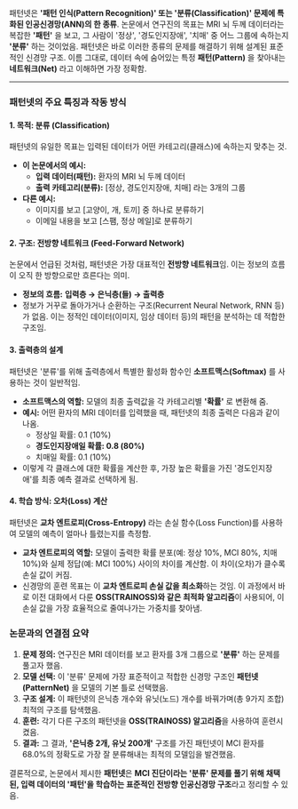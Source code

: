 패턴넷은 **'패턴 인식(Pattern Recognition)' 또는 '분류(Classification)' 문제에 특화된 인공신경망(ANN)의 한 종류**.
논문에서 연구진의 목표는 MRI 뇌 두께 데이터라는 복잡한 **'패턴'** 을 보고, 그 사람이 '정상', '경도인지장애', '치매' 중 어느 그룹에 속하는지 **'분류'** 하는 것이었음. 패턴넷은 바로 이러한 종류의 문제를 해결하기 위해 설계된 표준적인 신경망 구조.
이름 그대로, 데이터 속에 숨어있는 특정 **패턴(Pattern)** 을 찾아내는 **네트워크(Net)** 라고 이해하면 가장 정확함.

---

### 패턴넷의 주요 특징과 작동 방식
#### 1. 목적: 분류 (Classification)
패턴넷의 유일한 목표는 입력된 데이터가 어떤 카테고리(클래스)에 속하는지 맞추는 것.
*   **이 논문에서의 예시:**
    *   **입력 데이터(패턴):** 환자의 MRI 뇌 두께 데이터
    *   **출력 카테고리(분류):** \[정상, 경도인지장애, 치매\] 라는 3개의 그룹
*   **다른 예시:**
    *   이미지를 보고 \[고양이, 개, 토끼\] 중 하나로 분류하기
    *   이메일 내용을 보고 \[스팸, 정상 메일\]로 분류하기
#### 2. 구조: 전방향 네트워크 (Feed-Forward Network)
논문에서 언급된 것처럼, 패턴넷은 가장 대표적인 **전방향 네트워크**임. 이는 정보의 흐름이 오직 한 방향으로만 흐른다는 의미.
*   **정보의 흐름:** **입력층 → 은닉층(들) → 출력층**
*   정보가 거꾸로 돌아가거나 순환하는 구조(Recurrent Neural Network, RNN 등)가 없음. 이는 정적인 데이터(이미지, 임상 데이터 등)의 패턴을 분석하는 데 적합한 구조임.
#### 3. 출력층의 설계
패턴넷은 '분류'를 위해 출력층에서 특별한 활성화 함수인 **소프트맥스(Softmax)** 를 사용하는 것이 일반적임.
*   **소프트맥스의 역할:** 모델의 최종 출력값을 각 카테고리별 **'확률'** 로 변환해 줌.
*   **예시:** 어떤 환자의 MRI 데이터를 입력했을 때, 패턴넷의 최종 출력은 다음과 같이 나옴.
    *   정상일 확률: 0.1 (10%)
    *   **경도인지장애일 확률: 0.8 (80%)**
    *   치매일 확률: 0.1 (10%)
*   이렇게 각 클래스에 대한 확률을 계산한 후, 가장 높은 확률을 가진 '경도인지장애'를 최종 예측 결과로 선택하게 됨.
#### 4. 학습 방식: 오차(Loss) 계산
패턴넷은 **교차 엔트로피(Cross-Entropy)** 라는 손실 함수(Loss Function)를 사용하여 모델의 예측이 얼마나 틀렸는지를 측정함.
*   **교차 엔트로피의 역할:** 모델이 출력한 확률 분포(예: 정상 10%, MCI 80%, 치매 10%)와 실제 정답(예: MCI 100%) 사이의 차이를 계산함. 이 차이(오차)가 클수록 손실 값이 커짐.
*   신경망의 훈련 목표는 이 **교차 엔트로피 손실 값을 최소화**하는 것임. 이 과정에서 바로 이전 대화에서 다룬 **OSS(TRAINOSS)와 같은 최적화 알고리즘**이 사용되어, 이 손실 값을 가장 효율적으로 줄여나가는 가중치를 찾아냄.

### 논문과의 연결점 요약
1.  **문제 정의:** 연구진은 MRI 데이터를 보고 환자를 3개 그룹으로 **'분류'** 하는 문제를 풀고자 했음.
2.  **모델 선택:** 이 '분류' 문제에 가장 표준적이고 적합한 신경망 구조인 **패턴넷(PatternNet)** 을 모델의 기본 틀로 선택했음.
3.  **구조 설계:** 이 패턴넷의 은닉층 개수와 유닛(노드) 개수를 바꿔가며(총 9가지 조합) 최적의 구조를 탐색했음.
4.  **훈련:** 각기 다른 구조의 패턴넷을 **OSS(TRAINOSS) 알고리즘**을 사용하여 훈련시켰음.
5.  **결과:** 그 결과, **'은닉층 2개, 유닛 200개'** 구조를 가진 패턴넷이 MCI 환자를 68.0%의 정확도로 가장 잘 분류해내는 최적의 모델임을 발견했음.

결론적으로, 논문에서 제시한 **패턴넷**은 **MCI 진단이라는 '분류' 문제를 풀기 위해 채택된, 입력 데이터의 '패턴'을 학습하는 표준적인 전방향 인공신경망 구조**라고 정리할 수 있음.